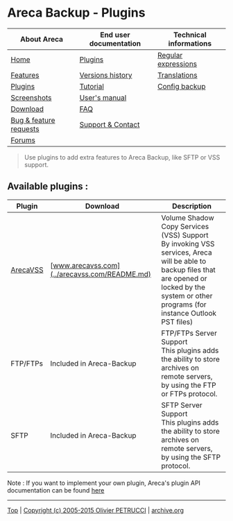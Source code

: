 # Areca Backup - Plugins

| About Areca                   | End user documentation            | Technical informations                        |
|-------------------------------|-----------------------------------|-----------------------------------------------|
| [Home](README.md)             | [Plugins](plugin_list.md)         | [Regular expressions](regex.md)               |
| [Features](features.md)       | [Versions history](history.md)    | [Translations](documentation.md#translations) |
| [Plugins](plugin_list.md)     | [Tutorial](tutorial.md)           | [Config backup](config_backup.md)             |
| [Screenshots](screenshots.md) | [User's manual](documentation.md) |                                               |
| [Download]                    | [FAQ](faq.md)                     |                                               |
| [Bug & feature requests]      | [Support & Contact](support.md)   |                                               |
| [Forums]                      |                                   |                                               |

[Download]: https://sourceforge.net/projects/areca/files/areca-stable/
[Bug & feature requests]: https://sourceforge.net/p/areca/_list/tickets?source=navbar
[Forums]: https://sourceforge.net/projects/areca/forums


> Use plugins to add extra features to Areca Backup, like SFTP or VSS support.


## Available plugins :

| Plugin                                | Download                                      | Description                                                                                                                                                                                            |
|---------------------------------------|-----------------------------------------------|--------------------------------------------------------------------------------------------------------------------------------------------------------------------------------------------------------|
| [ArecaVSS](../arecavss.com/README.md) | [www.arecavss.com](../arecavss.com/README.md) | Volume Shadow Copy Services (VSS) Support <br> By invoking VSS services, Areca will be able to backup files that are opened or locked by the system or other programs (for instance Outlook PST files) |
| FTP/FTPs                              | Included in Areca-Backup                      | FTP/FTPs Server Support <br> This plugins adds the ability to store archives on remote servers, by using the FTP or FTPs protocol.                                                                     |
| SFTP                                  | Included in Areca-Backup                      | SFTP Server Support <br> This plugins adds the ability to store archives on remote servers, by using the SFTP protocol.                                                                                |


Note : If you want to implement your own plugin, Areca's plugin API documentation can be found [here](./areca_plugins_documentation.pdf)


---

[Top] | [Copyright (c) 2005-2015 Olivier PETRUCCI] | [archive.org]

[Top]: #areca-backup---plugins "Go to top of the document"
[Copyright (c) 2005-2015 Olivier PETRUCCI]: areca-backup.org/plugin_list.php "Visit the original resource"
[archive.org]: http://web.archive.org/web/20150912034048/http://www.areca-backup.org/plugin_list.php "Visit the original resource at archive.org"